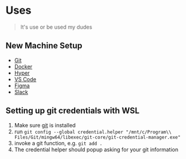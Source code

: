 # Uses

> It's use or be used my dudes

## New Machine Setup
- [Git](https://git-scm.com/book/en/v2/Getting-Started-Installing-Git)
- [Docker](https://www.docker.com/)
- [Hyper](https://hyper.is/)
- [VS Code](https://code.visualstudio.com/)
- [Figma](https://www.figma.com/downloads/)
- [Slack](https://slack.com/downloads/)

## Setting up git credentials with WSL
1. Make sure [git](https://git-scm.com/) is installed
2. run `git config --global credential.helper "/mnt/c/Program\\ Files/Git/mingw64/libexec/git-core/git-credential-manager.exe"`
3. invoke a git function, e.g. `git add .`
4. The credential helper should popup asking for your git information